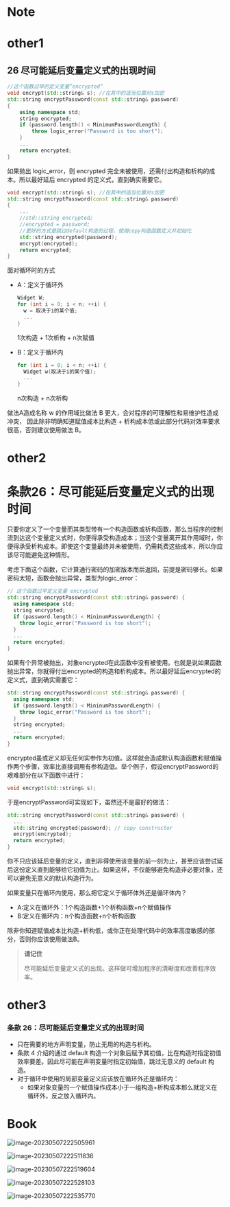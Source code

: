 # Note

# other1

## 26 尽可能延后变量定义式的出现时间

```cpp
//这个函数过早的定义变量”encrypted“
void encrypt(std::string& s); //在其中的适当位置对s加密
std::string encryptPassword(const std::string& password)
{
	using namespace std;
	string encrypted;
	if (password.length() < MinimumPasswordLength) {
		throw logic_error("Password is too short");
	}
	...
	return encrypted;
}
```

如果抛出 logic_error，则 encrypted 完全未被使用，还需付出构造和析构的成本。所以最好延后 encrypted 的定义式，直到确实需要它。

```cpp
void encrypt(std::string& s); //在其中的适当位置对s加密
std::string encryptPassword(const std::string& password)
{
	...
	//std::string encrypted; 
	//encrypted = password;
	//更好的方式是跳过default构造的过程，使用copy构造函数定义并初始化
	std::string encrypted(password);
	encrypt(encrypted);
	return encrypted;
}
```

面对循环时的方式

- A：定义于循环外

  ```cpp
  Widget W;
  for (int i = 0; i < n; ++i) {
  	w = 取决于i的某个值;
  	...
  }
  ```

  1次构造 + 1次析构 + n次赋值

- B：定义于循环内

  ```cpp
  for (int i = 0; i < n; ++i) {
  	Widget w(取决于i的某个值);
  	...
  }
  ```

  n次构造 + n次析构

做法A造成名称 w 的作用域比做法 B 更大，会对程序的可理解性和易维护性造成冲突，
因此除非明确知道赋值成本比构造 + 析构成本低或此部分代码对效率要求很高，否则建议使用做法 B。

# other2

# 条款26：尽可能延后变量定义式的出现时间

只要你定义了一个变量而其类型带有一个构造函数或析构函数，那么当程序的控制流到达这个变量定义式时，你便得承受构造成本；当这个变量离开其作用域时，你便得承受析构成本。即使这个变量最终并未被使用，仍需耗费这些成本，所以你应该尽可能避免这种情形。

考虑下面这个函数，它计算通行密码的加密版本而后返回，前提是密码够长。如果密码太短，函数会抛出异常，类型为logic_error：

```cpp
// 这个函数过早定义变量 encrypted
std::string encryptPassword(const std::string& password) {
  using namespace std;
  string encrypted;
  if (password.length() < MininumPasswordLength) {
    throw logic_error("Password is too short");
  }
  ...
  return encrypted;
}
```

如果有个异常被抛出，对象encrypted在此函数中没有被使用。也就是说如果函数抛出异常，你就得付出encrypted的构造和析构成本。所以最好延后encrypted的定义式，直到确实需要它：

```cpp
std::string encryptPassword(const std::string& password) {
  using namespace std;
  if (password.length() < MininumPasswordLength) {
    throw logic_error("Password is too short");
  }
  string encrypted;
  ...
  return encrypted;
}
```

encrypted虽或定义却无任何实参作为初值。这样就会造成默认构造函数和赋值操作两个步骤，效率比直接调用有参构造低。举个例子，假设encryptPassword的艰难部分在以下函数中进行：

```cpp
void encrypt(std::string& s);
```

于是encryptPassword可实现如下，虽然还不是最好的做法：

```cpp
std::string encryptPassword(const std::string& password) {
  ...
  std::string encrypted(password); // copy constructor
  encrypt(encrypted);
  return encrypted;
}
```

你不只应该延后变量的定义，直到非得使用该变量的前一刻为止，甚至应该尝试延后这份定义直到能够给它初值为止。如果这样，不仅能够避免构造非必要对象，还可以避免无意义的默认构造行为。

如果变量只在循环内使用，那么把它定义于循环体外还是循环体内？

- A:定义在循环外：1个构造函数+1个析构函数+n个赋值操作
- B:定义在循环内：n个构造函数+n个析构函数

除非你知道赋值成本比构造+析构低，或你正在处理代码中的效率高度敏感的部分，否则你应该使用做法B。

> **请记住**
>
> 尽可能延后变量定义式的出现。这样做可增加程序的清晰度和改善程序效率。

# other3

### 条款 26：尽可能延后变量定义式的出现时间

- 只在需要的地方声明变量，防止无用的构造与析构。
- 条款 4 介绍的通过 default 构造一个对象后赋予其初值，比在构造时指定初值效率要差。因此尽可能在声明变量时指定初始值，跳过无意义的 default 构造。
- 对于循环中使用的局部变量定义应该放在循环外还是循环内：
  - 如果对象变量的一个赋值操作成本小于一组构造+析构成本那么就定义在循环外，反之放入循环内。

# Book

![image-20230507222505961](image/image-20230507222505961.png)

![image-20230507222511836](image/image-20230507222511836.png)

![image-20230507222519604](image/image-20230507222519604.png)

![image-20230507222528103](image/image-20230507222528103.png)

![image-20230507222535770](image/image-20230507222535770.png)





















